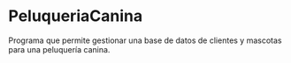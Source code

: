 # PeluqueriaCanina
Programa que permite gestionar una base de datos de clientes y mascotas para una peluquería canina.
